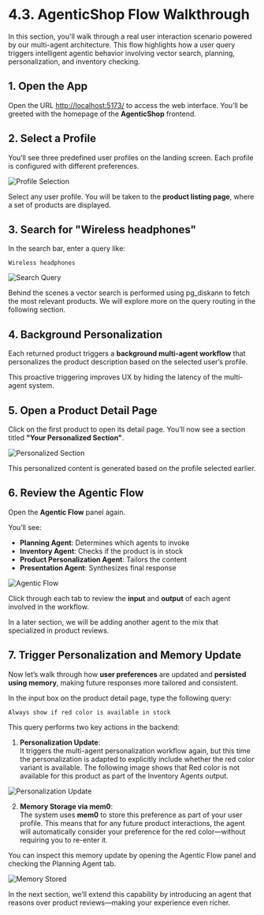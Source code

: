 # 4.3. AgenticShop Flow Walkthrough

In this section, you'll walk through a real user interaction scenario powered by our multi-agent architecture. This flow highlights how a user query triggers intelligent agentic behavior involving vector search, planning, personalization, and inventory checking.

## 1. Open the App
Open the URL [http://localhost:5173/](http://localhost:5173/) to access the web interface. You’ll be greeted with the homepage of the **AgenticShop** frontend.

## 2. Select a Profile
You’ll see three predefined user profiles on the landing screen. Each profile is configured with different preferences.

![Profile Selection](../img/profile-selection.png)

Select any user profile. You will be taken to the **product listing page**, where a set of products are displayed.

## 3. Search for "Wireless headphones"
In the search bar, enter a query like:

```
Wireless headphones
```

![Search Query](../img/search-query.png)

Behind the scenes a vector search is performed using pg_diskann to fetch the most relevant products. We will explore more on the query routing in the following section.

## 4. Background Personalization
Each returned product triggers a **background multi-agent workflow** that personalizes the product description based on the selected user’s profile.

This proactive triggering improves UX by hiding the latency of the multi-agent system.

## 5. Open a Product Detail Page
Click on the first product to open its detail page. You’ll now see a section titled **"Your Personalized Section"**.

![Personalized Section](../img/personalized-section.png)

This personalized content is generated based on the profile selected earlier.

## 6. Review the Agentic Flow
Open the **Agentic Flow** panel again.

You’ll see:

- **Planning Agent**: Determines which agents to invoke
- **Inventory Agent**: Checks if the product is in stock
- **Product Personalization Agent**: Tailors the content
- **Presentation Agent**: Synthesizes final response

![Agentic Flow](../img/workflow-without-review-agent.png)

Click through each tab to review the **input** and **output** of each agent involved in the workflow.

In a later section, we will be adding another agent to the mix that specialized in product reviews.

## 7. Trigger Personalization and Memory Update

Now let’s walk through how **user preferences** are updated and **persisted using memory**, making future responses more tailored and consistent.

In the input box on the product detail page, type the following query:

```
Always show if red color is available in stock
```

This query performs two key actions in the backend:

1. **Personalization Update**:  
   It triggers the multi-agent personalization workflow again, but this time the personalization is adapted to explicitly include whether the red color variant is available. The following image shows that Red color is not available for this product as part of the Inventory Agents output.

![Personalization Update](../img/always-show-red-memory.png)

2. **Memory Storage via mem0**:  
   The system uses **mem0** to store this preference as part of your user profile. This means that for any future product interactions, the agent will automatically consider your preference for the red color—without requiring you to re-enter it.

You can inspect this memory update by opening the Agentic Flow panel and checking the Planning Agent tab.

![Memory Stored](../img/always-show-red-memory-flow.png)

In the next section, we’ll extend this capability by introducing an agent that reasons over product reviews—making your experience even richer.
